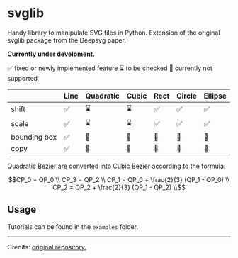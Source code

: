 # svglib

  
  

Handy library to manipulate SVG files in Python. Extension of the original svglib package from the Deepsvg paper.

  

**Currently under develpment.**

✅ fixed or newly implemented feature
⌛ to be checked
🚫 currently not supported 

|              | Line | Quadratic | Cubic | Rect | Circle | Ellipse |
|--------------|------|-----------|-------|------|--------|---------|
| shift        | ✅    | ⌛         | ⌛     | ✅    | ✅      | ✅       |
| scale        | ✅    | ⌛         | ⌛     | ✅    | ✅      | ✅       |
| bounding box | ✅    | 🚫         | 🚫     | 🚫    | 🚫      | 🚫       |
| copy         | ✅    | 🚫         | 🚫     | 🚫    | 🚫      | 🚫       |


Quadratic Bezier are converted into Cubic Bezier according to the formula:

```math
CP_0 = QP_0 \\
CP_3 = QP_2 \\
CP_1 = QP_0 + \frac{2}{3} (QP_1 - QP_0) \\
CP_2 = QP_2 + \frac{2}{3} (QP_1 - QP_2) \\
```

## Usage

Tutorials can be found in the `examples` folder.

  
  ---

Credits: [original repository.](https://github.com/alexandre01/deepsvg/tree/master/deepsvg/svglib)